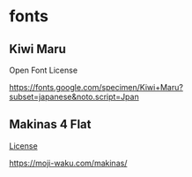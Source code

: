 # fonts

## Kiwi Maru

Open Font License

https://fonts.google.com/specimen/Kiwi+Maru?subset=japanese&noto.script=Jpan

## Makinas 4 Flat

[License](https://moji-waku.com/mj_work_license/)

https://moji-waku.com/makinas/

